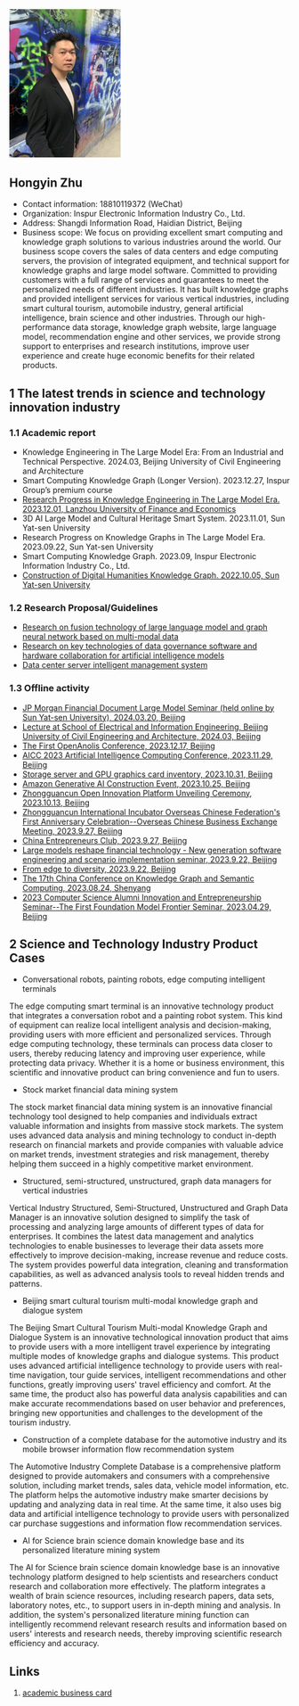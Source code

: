 <img src="2023/avater.jpg" width="200" />

## Hongyin Zhu

* Contact information: 18810119372 (WeChat)
* Organization: Inspur Electronic Information Industry Co., Ltd.
* Address: Shangdi Information Road, Haidian District, Beijing
* Business scope: We focus on providing excellent smart computing and knowledge graph solutions to various industries around the world. Our business scope covers the sales of data centers and edge computing servers, the provision of integrated equipment, and technical support for knowledge graphs and large model software. Committed to providing customers with a full range of services and guarantees to meet the personalized needs of different industries. It has built knowledge graphs and provided intelligent services for various vertical industries, including smart cultural tourism, automobile industry, general artificial intelligence, brain science and other industries. Through our high-performance data storage, knowledge graph website, large language model, recommendation engine and other services, we provide strong support to enterprises and research institutions, improve user experience and create huge economic benefits for their related products.

## 1 The latest trends in science and technology innovation industry
### 1.1 Academic report
* Knowledge Engineering in The Large Model Era: From an Industrial and Technical Perspective. 2024.03, Beijing University of Civil Engineering and Architecture
* Smart Computing Knowledge Graph (Longer Version). 2023.12.27, Inspur Group’s premium course
* [Research Progress in Knowledge Engineering in The Large Model Era. 2023.12.01, Lanzhou University of Finance and Economics](https://mp.weixin.qq.com/s?__biz=MzUzODA1Nzg1OA==&mid=2247523531&idx=1&sn=5381c5a6df3bb7a5e7873314febef1d9&chksm=fadf5126cda8d8305b812605530ea6aef55e69ca0605ae8db99ccdef2b2fe071f8f0c68def06&scene=27)
* 3D AI Large Model and Cultural Heritage Smart System. 2023.11.01, Sun Yat-sen University
* Research Progress on Knowledge Graphs in The Large Model Era. 2023.09.22, Sun Yat-sen University
* Smart Computing Knowledge Graph. 2023.09, Inspur Electronic Information Industry Co., Ltd.
* [Construction of Digital Humanities Knowledge Graph. 2022.10.05, Sun Yat-sen University](https://mp.weixin.qq.com/s?__biz=MzIyNTU2MTU2Mg==&mid=2247503871&idx=1&sn=56833448dcb3d92462ed0f212acc986d&chksm=e87f514adf08d85c7d90da4128781f97fd0afabd09105fffb3c1d2afa3d51d59609ec0ce3484&scene=27)

### 1.2 Research Proposal/Guidelines
* [Research on fusion technology of large language model and graph neural network based on multi-modal data](2024/doc/2024-02.pdf)
* [Research on key technologies of data governance software and hardware collaboration for artificial intelligence models](2024/doc/2023-08.pdf)
* [Data center server intelligent management system](2024/doc/2022-12.pdf)

### 1.3 Offline activity
* [JP Morgan Financial Document Large Model Seminar (held online by Sun Yat-sen University), 2024.03.20, Beijing](pic/2024/02.png)
* [Lecture at School of Electrical and Information Engineering, Beijing University of Civil Engineering and Architecture, 2024.03, Beijing](pic/2024/01.jpg)
* [The First OpenAnolis Conference, 2023.12.17, Beijing](pic/2023/13.jpeg)
* [AICC 2023 Artificial Intelligence Computing Conference, 2023.11.29, Beijing](pic/2023/12.jpg)
* [Storage server and GPU graphics card inventory, 2023.10.31, Beijing](pic/2023/11.jpg)
* [Amazon Generative AI Construction Event, 2023.10.25, Beijing](pic/2023/10.png)
* [Zhongguancun Open Innovation Platform Unveiling Ceremony, 2023.10.13, Beijing](pic/2023/20231013.png)
* [Zhongguancun International Incubator Overseas Chinese Federation's First Anniversary Celebration--Overseas Chinese Business Exchange Meeting, 2023.9.27, Beijing](pic/2023/09.jpg)
* [China Entrepreneurs Club, 2023.9.27, Beijing](pic/2023/04.jpg)
* [Large models reshape financial technology - New generation software engineering and scenario implementation seminar, 2023.9.22, Beijing](pic/2023/03.jpg)
* [From edge to diversity, 2023.9.22, Beijing](pic/2023/01.jpg)
* [The 17th China Conference on Knowledge Graph and Semantic Computing, 2023.08.24, Shenyang](pic/2023/02.jpg)
* [2023 Computer Science Alumni Innovation and Entrepreneurship Seminar--The First Foundation Model Frontier Seminar, 2023.04.29, Beijing](pic/2023/08.jpg)

## 2 Science and Technology Industry Product Cases

* Conversational robots, painting robots, edge computing intelligent terminals

The edge computing smart terminal is an innovative technology product that integrates a conversation robot and a painting robot system. This kind of equipment can realize local intelligent analysis and decision-making, providing users with more efficient and personalized services. Through edge computing technology, these terminals can process data closer to users, thereby reducing latency and improving user experience, while protecting data privacy. Whether it is a home or business environment, this scientific and innovative product can bring convenience and fun to users.

* Stock market financial data mining system

The stock market financial data mining system is an innovative financial technology tool designed to help companies and individuals extract valuable information and insights from massive stock markets. The system uses advanced data analysis and mining technology to conduct in-depth research on financial markets and provide companies with valuable advice on market trends, investment strategies and risk management, thereby helping them succeed in a highly competitive market environment.

* Structured, semi-structured, unstructured, graph data managers for vertical industries
  
Vertical Industry Structured, Semi-Structured, Unstructured and Graph Data Manager is an innovative solution designed to simplify the task of processing and analyzing large amounts of different types of data for enterprises. It combines the latest data management and analytics technologies to enable businesses to leverage their data assets more effectively to improve decision-making, increase revenue and reduce costs. The system provides powerful data integration, cleaning and transformation capabilities, as well as advanced analysis tools to reveal hidden trends and patterns.

* Beijing smart cultural tourism multi-modal knowledge graph and dialogue system
  
The Beijing Smart Cultural Tourism Multi-modal Knowledge Graph and Dialogue System is an innovative technological innovation product that aims to provide users with a more intelligent travel experience by integrating multiple modes of knowledge graphs and dialogue systems. This product uses advanced artificial intelligence technology to provide users with real-time navigation, tour guide services, intelligent recommendations and other functions, greatly improving users' travel efficiency and comfort. At the same time, the product also has powerful data analysis capabilities and can make accurate recommendations based on user behavior and preferences, bringing new opportunities and challenges to the development of the tourism industry.

* Construction of a complete database for the automotive industry and its mobile browser information flow recommendation system
  
The Automotive Industry Complete Database is a comprehensive platform designed to provide automakers and consumers with a comprehensive solution, including market trends, sales data, vehicle model information, etc. The platform helps the automotive industry make smarter decisions by updating and analyzing data in real time. At the same time, it also uses big data and artificial intelligence technology to provide users with personalized car purchase suggestions and information flow recommendation services.

* AI for Science brain science domain knowledge base and its personalized literature mining system
  
The AI for Science brain science domain knowledge base is an innovative technology platform designed to help scientists and researchers conduct research and collaboration more effectively. The platform integrates a wealth of brain science resources, including research papers, data sets, laboratory notes, etc., to support users in in-depth mining and analysis. In addition, the system's personalized literature mining function can intelligently recommend relevant research results and information based on users' interests and research needs, thereby improving scientific research efficiency and accuracy.
  
## Links
1. [academic business card](https://liftkkkk.github.io/)
